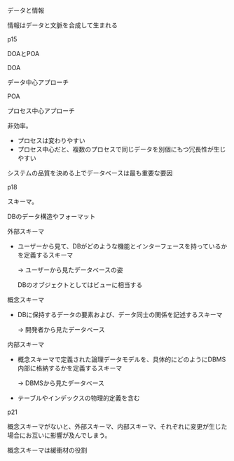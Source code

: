 データと情報

情報はデータと文脈を合成して生まれる

p15

DOAとPOA

DOA

データ中心アプローチ

POA

プロセス中心アプローチ

非効率。

- プロセスは変わりやすい
- プロセス中心だと、複数のプロセスで同じデータを別個にもつ冗長性が生じやすい

システムの品質を決める上でデータベースは最も重要な要因

p18

スキーマ。

DBのデータ構造やフォーマット

外部スキーマ

- ユーザーから見て、DBがどのような機能とインターフェースを持っているかを定義するスキーマ
    
    → ユーザーから見たデータベースの姿
    
    DBのオブジェクトとしてはビューに相当する
    

概念スキーマ

- DBに保持するデータの要素および、データ同士の関係を記述するスキーマ
    
    → 開発者から見たデータベース
    

内部スキーマ

- 概念スキーマで定義された論理データモデルを、具体的にどのようにDBMS内部に格納するかを定義するスキーマ
    
    → DBMSから見たデータベース
    
- テーブルやインデックスの物理的定義を含む

p21

概念スキーマがないと、外部スキーマ、内部スキーマ、それぞれに変更が生じた場合にお互いに影響が及んでしまう。

概念スキーマは緩衝材の役割